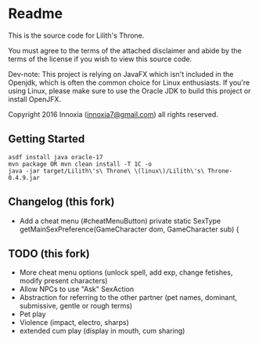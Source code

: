 # Readme

This is the source code for Lilith's Throne.

You must agree to the terms of the attached disclaimer and abide by the terms of the license if you wish to view this source code.

Dev-note: This project is relying on JavaFX which isn't included in the Openjdk, which is often the common choice for Linux enthusiasts. If you're using Linux, please make sure to use the Oracle JDK to build this project or install OpenJFX.

Copyright 2016 Innoxia (innoxia7@gmail.com) all rights reserved.


## Getting Started

```
asdf install java oracle-17
mvn package OR mvn clean install -T 1C -o
java -jar target/Lilith\'s\ Throne\ \(linux\)/Lilith\'s\ Throne-0.4.9.jar
```

## Changelog (this fork)

* Add a cheat menu (#cheatMenuButton)
private static SexType getMainSexPreference(GameCharacter dom, GameCharacter sub) {

## TODO (this fork)

* More cheat menu options (unlock spell, add exp, change fetishes, modify present characters)
* Allow NPCs to use "Ask" SexAction
* Abstraction for referring to the other partner (pet names, dominant, submissive, gentle or rough terms)
* Pet play
* Violence (impact, electro, sharps)
* extended cum play (display in mouth, cum sharing)